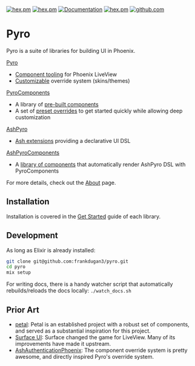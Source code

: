 [![hex.pm](https://img.shields.io/hexpm/l/pyro.svg)](https://hex.pm/packages/pyro)
[![hex.pm](https://img.shields.io/hexpm/v/pyro.svg)](https://hex.pm/packages/pyro)
[![Documentation](https://img.shields.io/badge/documentation-gray)](https://hexdocs.pm/pyro)
[![hex.pm](https://img.shields.io/hexpm/dt/pyro.svg)](https://hex.pm/packages/pyro)
[![github.com](https://img.shields.io/github/last-commit/frankdugan3/pyro.svg)](https://github.com/frankdugan3/pyro)

# Pyro

Pyro is a suite of libraries for building UI in Phoenix.

[Pyro](https://hexdocs.pm/pyro)

- [Component tooling](https://hexdocs.pm/pyro/Pyro.Component.html) for Phoenix LiveView
- [Customizable](https://hexdocs.pm/pyro/Pyro.Overrides.html) override system (skins/themes)

[PyroComponents](https://hexdocs.pm/pyro_components)

- A library of [pre-built components](https://hexdocs.pm/pyro_components)
- A set of [preset overrides](https://hexdocs.pm/pyro_components/PyroComponents.Overrides.BEM) to get started quickly while allowing deep customization

[AshPyro](https://hexdocs.pm/ash_pyro)

- [Ash extensions](https://hexdocs.pm/ash_pyro/AshPyro.Extensions.Resource.html) providing a declarative UI DSL

[AshPyroComponents](https://hexdocs.pm/ash_pyro_components)

- A [library of components](https://hexdocs.pm/ash_pyro_components/AshPyroComponents.html) that automatically render AshPyro DSL with PyroComponents

For more details, check out the [About](https://hexdocs.pm/pyro/about.html) page.

## Installation

Installation is covered in the [Get Started](https://hexdocs.pm/pyro/get-started.html) guide of each library.

## Development

As long as Elixir is already installed:

```sh
git clone git@github.com:frankdugan3/pyro.git
cd pyro
mix setup
```

For writing docs, there is a handy watcher script that automatically rebuilds/reloads the docs locally: `./watch_docs.sh`

## Prior Art

- [petal](https://petal.build/): Petal is an established project with a robust set of components, and served as a substantial inspiration for this project.
- [Surface UI](https://surface-ui.org/): Surface changed the game for LiveView. Many of its improvements have made it upstream.
- [AshAuthenticationPhoenix](https://github.com/team-alembic/ash_authentication_phoenix): The component override system is pretty awesome, and directly inspired Pyro's override system.
